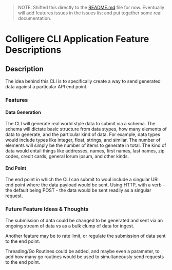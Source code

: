 > NOTE: Shifted this directly to the [README.md](README.md) file for now. Eventually will add features issues in the issues list and put together some real documentation. 

# Colligere CLI Application Feature Descriptions

## Description

The idea behind this CLI is to specifically create a way to send generated data against a particular API end point.

### Features

#### Data Generation

The CLI will generate real world style data to submit via a schema. The schema will dictate basic structure from data stypes, how many elements of data to generate, and the particular kind of data. For example, data types would include types like integer, float, strings, and similar. The number of elements will simply be the number of items to generate in total. The kind of data would entail things like addresses, names, first names, last names, zip codes, credit cards, general lorum ipsum, and other kinds.

#### End Point

The end point in which the CLI can submit to woul include a singular URI end point where the data payload would be sent. Using HTTP, with a verb - the default being POST - the data would be sent readily as a singular request.

### Future Feature Ideas & Thoughts

The submission of data could be changed to be generated and sent via an ongoing stream of data vs as a bulk clump of data for ingest.

Another feature may be to rate limit, or regulate the submission of data sent to the end point.

Threading/Go Routines could be added, and maybe even a parameter, to add how many go routines would be used to simultaneously send requests to the end point.
